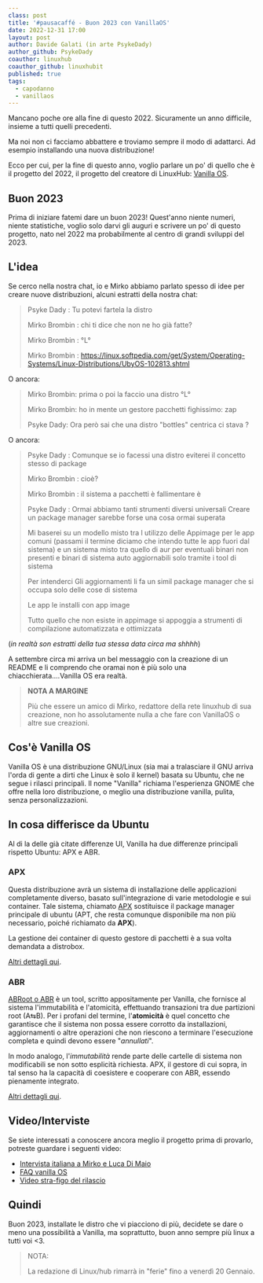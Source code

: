 ```yaml
---
class: post
title: '#pausacaffé - Buon 2023 con VanillaOS' 
date: 2022-12-31 17:00
layout: post 
author: Davide Galati (in arte PsykeDady)
author_github: PsykeDady
coauthor: linuxhub
coauthor_github: linuxhubit
published: true
tags:
  - capodanno
  - vanillaos
---
```


Mancano poche ore alla fine di questo 2022. Sicuramente un anno difficile, insieme a tutti quelli precedenti.

Ma noi non ci facciamo abbattere e troviamo sempre il modo di adattarci. Ad esempio installando una nuova distribuzione!

Ecco per cui, per la fine di questo anno, voglio parlare un po' di quello che è il progetto del 2022, il progetto del creatore di LinuxHub: [Vanilla OS](https://vanillaos.org).

## Buon 2023

Prima di iniziare fatemi dare un buon 2023! Quest'anno niente numeri, niente statistiche, voglio solo darvi gli auguri e scrivere un po' di questo progetto, nato nel 2022 ma probabilmente al centro di grandi sviluppi del 2023.

## L'idea

Se cerco nella nostra chat, io e Mirko abbiamo parlato spesso di idee per creare nuove distribuzioni, alcuni estratti della nostra chat:

> Psyke Dady :
> Tu potevi fartela la distro
> 
> Mirko Brombin :
> chi ti dice che non ne ho già fatte?
> 
> Mirko Brombin :
> °L°
> 
> Mirko Brombin :
https://linux.softpedia.com/get/System/Operating-Systems/Linux-Distributions/UbyOS-102813.shtml


O ancora: 

> Mirko Brombin: 
> prima o poi la faccio una distro °L°
> 
> Mirko Brombin: 
> ho in mente un gestore pacchetti fighissimo: zap
> 
> Psyke Dady: 
> Ora però sai che  una distro "bottles" centrica ci stava ?

O ancora: 

> Psyke Dady :
> Comunque se io facessi una distro eviterei il concetto stesso di package
> 
> Mirko Brombin :
> cioè?
> 
> Mirko Brombin :
> il sistema a pacchetti è fallimentare è
> 
> Psyke Dady :
> Ormai abbiamo tanti strumenti diversi universali
> Creare un package manager sarebbe forse una cosa ormai superata
> 
> Mi baserei su un modello misto tra l utilizzo delle Appimage per le app comuni (passami il termine diciamo che intendo tutte le app fuori dal sistema) e un sistema misto tra quello di aur per eventuali binari non presenti e binari di sistema auto aggiornabili solo tramite i tool di sistema 
> 
> 
> Per intenderci
> Gli aggiornamenti li fa un simil package manager che si occupa solo delle cose di sistema 
> 
> Le app le installi con app image
> 
> Tutto quello che non esiste in appimage si appoggia a strumenti di compilazione automatizzata e ottimizzata

(*in realtà son estratti della tua stessa data circa ma shhhh*)

A settembre circa mi arriva un bel messaggio con la creazione di un README e li comprendo che oramai non è più solo una chiacchierata....Vanilla OS era realtà.


> **NOTA A MARGINE**
>
> Più che essere un amico di Mirko, redattore della rete linuxhub di sua creazione, non ho assolutamente nulla a che fare con VanillaOS o altre sue creazioni.

## Cos'è Vanilla OS 

Vanilla OS è una distribuzione GNU/Linux (sia mai a tralasciare il GNU arriva l'orda di gente a dirti che Linux è solo il kernel) basata su Ubuntu, che ne segue i rilasci principali. Il nome "Vanilla" richiama l'esperienza GNOME che offre nella loro distribuzione, o meglio una distribuzione vanilla, pulita, senza personalizzazioni.

## In cosa differisce da Ubuntu

Al di la delle già citate differenze UI, Vanilla ha due differenze principali rispetto Ubuntu: APX e ABR.

### APX

Questa distribuzione avrà un sistema di installazione delle applicazioni completamente diverso, basato sull'integrazione di varie metodologie e sui container. Tale sistema, chiamato [APX](https://github.com/Vanilla-OS/apx) sostituisce il package manager principale di ubuntu (APT, che resta comunque disponibile ma non più necessario, poiché richiamato da **APX**).

La gestione dei container di questo gestore di pacchetti è a sua volta demandata a distrobox.

[Altri dettagli qui](https://documentation.vanillaos.org/docs/apx/).

### ABR

[ABRoot o ABR](https://github.com/Vanilla-OS/ABRoot) è un tool, scritto appositamente per Vanilla, che fornisce al sistema l'immutabilità e l'atomicità, effettuando transazioni tra due partizioni root (A&lrarr;B). Per i profani del termine, l'**atomicità** è quel concetto che garantisce che il sistema non possa essere corrotto da installazioni, aggiornamenti o altre operazioni che non riescono a terminare l'esecuzione completa e quindi devono essere "*annullati*".

In modo analogo, l'*immutabilità* rende parte delle cartelle di sistema non modificabili se non sotto esplicità richiesta. APX, il gestore di cui sopra, in tal senso ha la capacità di coesistere e cooperare con ABR, essendo pienamente integrato.

[Altri dettagli qui](https://documentation.vanillaos.org/docs/ABRoot/).

## Video/Interviste

Se siete interessati a conoscere ancora meglio il progetto prima di provarlo, potreste guardare i seguenti video: 

- [Intervista italiana a Mirko e Luca Di Maio](https://www.youtube.com/watch?v=yTL7FTsrpls)
- [FAQ vanilla OS](https://www.youtube.com/watch?v=PU_NDCYTwCU)
- [Video stra-figo del rilascio](https://www.youtube.com/watch?v=x-stcw0-Sbo)

## Quindi

Buon 2023, installate le distro che vi piacciono di più, decidete se dare o meno una possibilità a Vanilla, ma soprattutto, buon anno sempre più linux a tutti voi <3.

> NOTA:
> 
> La redazione di Linux/hub rimarrà in "ferie" fino a venerdì 20 Gennaio.